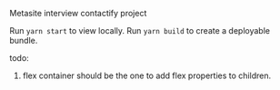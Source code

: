 Metasite interview contactify project

Run `yarn start` to view locally.
Run `yarn build` to create a deployable bundle.

todo:
1. flex container should be the one to add flex properties to children.
